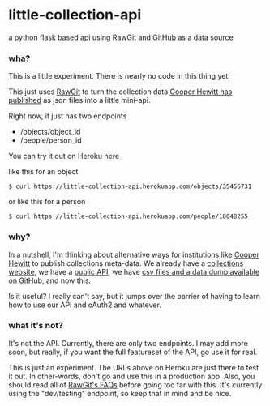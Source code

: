 # little-collection-api
a python flask based api using RawGit and GitHub as a data source

### wha?

This is a little experiment. There is nearly no code in this thing yet. 

This just uses [RawGit](https://rawgit.com/) to turn the collection data [Cooper Hewitt has published](https://github.com/cooperhewitt/collection) as json files into a little mini-api.

Right now, it just has two endpoints
* /objects/object_id
* /people/person_id

You can try it out on Heroku here

like this for an object

    $ curl https://little-collection-api.herokuapp.com/objects/35456731

or like this for a person

    $ curl https://little-collection-api.herokuapp.com/people/18048255

### why?

In a nutshell, I'm thinking about alternative ways for institutions like [Cooper Hewitt](http://www.cooperhewitt.org) to publish collections meta-data. We already have a [collections website](http://collection.cooperhewitt.org), we have a [public API](http://collection.cooperhewitt.org/api), we have [csv files and a data dump available on GitHub](https://github.com/cooperhewitt/collection), and now this. 

Is it useful? I really can't say, but it jumps over the barrier of having to learn how to use our API and oAuth2 and whatever.

### what it's not?

It's not the API. Currently, there are only two endpoints. I may add more soon, but really, if you want the full featureset of the API, go use it for real. 

This is just an experiment. The URLs above on Heroku are just there to test it out. In other-words, don't go and use this in a production app. Also, you should read all of [RawGit's FAQs](https://rawgit.com/faq) before going too far with this. It's currently using the "dev/testing" endpoint, so keep that in mind and be nice. 
